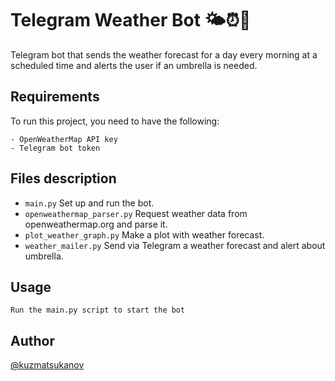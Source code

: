 # Telegram Weather Bot 🌤️⏰🌂️

Telegram bot that sends the weather forecast for a day every morning at a scheduled time and alerts the user if an umbrella is needed.

## Requirements

To run this project, you need to have the following:

    - OpenWeatherMap API key
    - Telegram bot token

## Files description

- `main.py` Set up and run the bot.
- `openweathermap_parser.py` Request weather data from openweathermap.org and parse it.
- `plot_weather_graph.py` Make a plot with weather forecast.
- `weather_mailer.py` Send via Telegram a weather forecast and alert about umbrella.

## Usage

    Run the main.py script to start the bot

## Author

[@kuzmatsukanov](https://github.com/kuzmatsukanov)